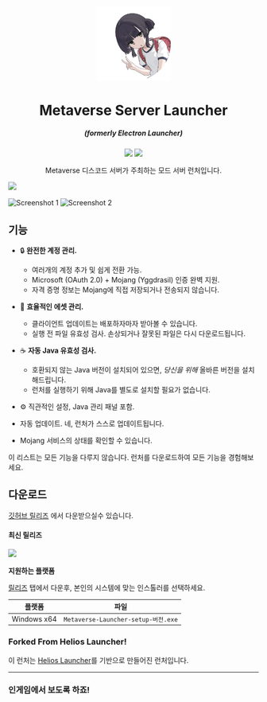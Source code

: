 <p align="center"><img src="./app/assets/images/SealCircle.png" width="150px" height="150px" alt="Metaverse Works"></p>

<h1 align="center">Metaverse Server Launcher</h1>

<em><h5 align="center">(formerly Electron Launcher)</h5></em>

<p align="center"><img src="https://forthebadge.com/images/badges/0-percent-optimized.svg"> <img src="https://forthebadge.com/images/badges/built-with-love.svg">
</p>

<p align="center">Metaverse 디스코드 서버가 주최하는 모드 서버 런처입니다.</p>

[![](https://i.imgur.com/DiDIkVt.png)](https://github.com/LaeDev/MetaverseLauncher/releases/download/v1.0.4/Metaverse.Launcher-setup-1.0.4.exe)


![Screenshot 1](https://i.imgur.com/Gl8yTDJ.png)
![Screenshot 2](https://i.imgur.com/ZE7B5TJ.png)

## 기능

* 🔒 **완전한 계정 관리.**
  * 여러개의 계정 추가 및 쉽게 전환 가능.
  * Microsoft (OAuth 2.0) + Mojang (Yggdrasil) 인증 완벽 지원.
  * 자격 증명 정보는 Mojang에 직접 저장되거나 전송되지 않습니다.
   
* 📂 **효율적인 에셋 관리.**
  * 클라이언트 업데이트는 배포하자마자 받아볼 수 있습니다.
  * 실행 전 파일 유효성 검사. 손상되거나 잘못된 파일은 다시 다운로드됩니다.
   
* ☕ **자동 Java 유효성 검사.**
  * 호환되지 않는 Java 버전이 설치되어 있으면, *당신을 위해* 올바른 버전을 설치해드립니다.
  * 런처를 실행하기 위해 Java를 별도로 설치할 필요가 없습니다.
   
* ⚙️ 직관적인 설정, Java 관리 패널 포함.
* 자동 업데이트. 네, 런처가 스스로 업데이트됩니다.
* Mojang 서비스의 상태를 확인할 수 있습니다.

이 리스트는 모든 기능을 다루지 않습니다. 런처를 다운로드하여 모든 기능을 경험해보세요.



## 다운로드

[깃허브 릴리즈](https://github.com/LaeDev/MetaverseLauncher/releases) 에서 다운받으실수 있습니다.

#### 최신 릴리즈

[![](https://img.shields.io/github/v/release/LaeDev/MetaverseLauncher)](https://github.com/LaeDev/MetaverseLauncher/releases/latest)


**지원하는 플랫폼**

[릴리즈](https://github.com/LaeDev/MetaverseLauncher/releases) 탭에서 다운후, 본인의 시스템에 맞는 인스톨러를 선택하세요.

| 플랫폼 | 파일 |
| -------- | ---- |
| Windows x64 | `Metaverse-Launcher-setup-버전.exe` |

### Forked From Helios Launcher!

이 런처는 [Helios Launcher](https://github.com/dscalzi/HeliosLauncher)를 기반으로 만들어진 런처입니다. 

---

### 인게임에서 보도록 하죠!
